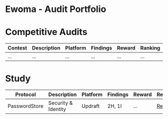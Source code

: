 # Ewoma - Audit Portfolio

# Competitive Audits
| Contest                   | Description                                                                                                                                                                           | Platform  | Findings | Reward | Ranking | Report                                                                                                                                                   |
| ------------------------- | ------------------------------------------------------------------------------------------------------------------------------------------------------------------------------------  | --------- | ------- | ------- |------- | -------------------------------------------------------------------------------------------------------------------------------------------------------- |
|...|...|...|...|...|...|...|


# Study
| Protocol                   | Description                                                                                                                                                                          | Platform  | Findings | Reward | Report                                                                                                                                                   |
| -------------------------  | ------------------------------------------------------------------------------------------------------------------------------------------------------------------------------------ | --------- | ------- | ------- |-------------------------------------------------------------------------------------------------------------------------------------------------------- |
| PasswordStore                  | Security & Identity | Updraft  | 2H, 1I | ... |[Report](https://github.com/0xewoma/audits/reports/blob/main/2025-02-18-passwordstore-audit.pdf)  |
